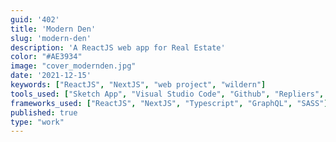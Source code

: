 ```yaml
---
guid: '402'
title: 'Modern Den'
slug: 'modern-den'
description: 'A ReactJS web app for Real Estate'
color: "#AE3934"
image: "cover_modernden.jpg"
date: '2021-12-15'
keywords: ["ReactJS", "NextJS", "web project", "wildern"]
tools_used: ["Sketch App", "Visual Studio Code", "Github", "Repliers", "S3", "AWS", "Vercel"]
frameworks_used: ["ReactJS", "NextJS", "Typescript", "GraphQL", "SASS"]
published: true
type: "work"
---
```

